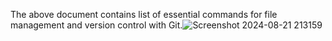 The above document contains list of essential commands for file management and version control with Git.![Screenshot 2024-08-21 213159](https://github.com/user-attachments/assets/7a10a2e1-e01e-4580-8bfe-119d21fb4ace)


